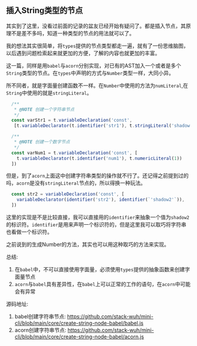 ## 插入String类型的节点

其实到了这里，没看过前面的记录的盆友已经开始有疑问了。都是插入节点，其原理不是差不多吗，知道一种类型的节点的用法就可以了。

我的想法其实很简单，将`types`提供的节点类型都走一遍，就有了一份思维脑图，以后遇到问题检索起来就更加的方便，了解的内容也就更加的丰富。

这一篇，同样是用`babel`与`acorn`分别实现，对已有的AST加入一个或者是多个`String`类型的节点。在`types`中声明的方式与`Number`类型一样，大同小异。

所不同者，就是字面量创建函数不一样。在`Number`中使用的方法为`numLiteral`,在`String`中使用的就是`stringLiteral`。

```javascript
  /**
   * @NOTE 创建一个字符串节点
   */
  const varStr1 = t.variableDeclaration('const', 
   [t.variableDeclarator(t.identifier('str1'), t.stringLiteral('shadow'))])

  /**
   * @NOTE 创建一个数字节点
   */
  const varNum1 = t.variableDeclaration('const', [
    t.variableDeclarator(t.identifier('num1'), t.numericLiteral(1))
  ])
```

但是，到了`acorn`上面这中创建字符串类型的操作就不行了。还记得之前提到过的吗，`acorn`是没有`stringLiteral`节点的，所以得换一种玩法。

```javascript
  const str2 = variableDeclaration('const', [
    variableDeclarator(identifier('str2'), identifier(`'shadow2'`)),
  ])
```

这里的实现是不是比较直接，我可以直接用的`identifier`来抽象一个值为`shadow2`的标识符。`identifier`是用来声明一个标识符的，但是这里我可以取巧将字符串也看做一个标识符。

之前说到的生成Number的方法，其实也可以用这种取巧的方法来实现。

总结:

1. 在`babel`中，不可以直接使用字面量，必须使用`types`提供的抽象函数来创建字面量节点
2. `acorn`与`babel`具有差异性，在`babel`上可以正常的工作的语句，在`acorn`中可能会有异常

源码地址:

1. babel创建字符串节点: https://github.com/stack-wuh/mini-cli/blob/main/core/create-string-node-babel/babel.js
2. acorn创建字符串节点: https://github.com/stack-wuh/mini-cli/blob/main/core/create-string-node-babel/acorn.js
